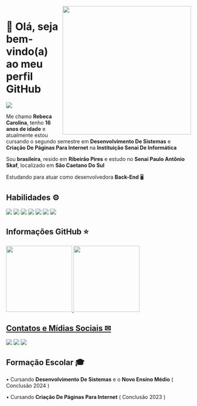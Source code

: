 <img src="https://raw.githubusercontent.com/MicaelliMedeiros/micaellimedeiros/master/image/computer-illustration.png" min-width="350px" max-width="350px" width="350px" align="right">

# 💜 Olá, seja bem-vindo(a) ao meu perfil GitHub 

<img src="https://img.shields.io/static/v1?label=Overview&message=REBECA CAROLINA&color=5C2D91&style=for-the-badge&logo=GitHub">

<div>

Me chamo **Rebeca Carolina**, tenho **16 anos de idade** e atualmente estou cursando o segundo semestre em **Desenvolvimento De Sistemas** e **Criação De Páginas Para Internet** na **Instituição Senai De Informática** 

Sou **brasileira**, resido em **Ribeirão Pires** e estudo no **Senai Paulo Antônio Skaf**, localizado em **São Caetano Do Sul**

Estudando para atuar como desenvolvedora **Back-End** 🖥

## Habilidades ⚙

<div>
  <img src="https://img.shields.io/badge/Figma-0d1117?style=for-the-badge&logo=figma&logoColor=white" />
  <img src="https://img.shields.io/badge/Git-A52A2A?style=for-the-badge&logo=git&logoColor=white" />
  <img src="https://img.shields.io/badge/HTML5-E34F26?style=for-the-badge&logo=html5&logoColor=white" />
  <img src="https://img.shields.io/badge/CSS3-1572B6?style=for-the-badge&logo=css3&logoColor=white" />
  <img src="https://img.shields.io/badge/C%23-239120?style=for-the-badge&logo=c-sharp&logoColor=white" />
  <img src="https://img.shields.io/badge/.NET-5C2D91?style=for-the-badge&logo=.net&logoColor=white" />
  <img src="https://img.shields.io/badge/Microsoft_SQL_Server-CC2927?style=for-the-badge&logo=microsoft-sql-server&logoColor=white" />
  
</div>

 ## Informações GitHub ⭐
  
</div>

  <a href="https://github.com/rebecarolinax">

  <img height="180em" src="https://github-readme-stats.vercel.app/api?username=rebecarolinax&show_icons=true&theme=dracula&include_all_commits=true&count_private=true"/>
  <img height="180em" src="https://github-readme-stats.vercel.app/api/top-langs/?username=rebecarolinax&layout=compact&langs_count=16&theme=dracula"/>
</div>


## Contatos e Mídias Sociais ✉

<a href = "mailto:rebecacarolina75@gmail.com"><img loading="lazy" src="https://img.shields.io/badge/Gmail-D14836?style=for-the-badge&logo=gmail&logoColor=white" target="_blank"></a>
<a href="https://instagram.com/rebecacarolinax" target="_blank"><img src="https://img.shields.io/badge/-Instagram-%23E4405F?style=for-the-badge&logo=instagram&logoColor=white" target="_blank"></a>
<a href="https://www.linkedin.com/in/rebecarolina" target="_blank"><img src="https://img.shields.io/badge/-LinkedIn-%230077B5?style=for-the-badge&logo=linkedin&logoColor=white" target="_blank"></a>



## Formação Escolar 🎓
  
• Cursando **Desenvolvimento De Sistemas** e o **Novo Ensino Médio** ( Conclusão 2024 )

• Cursando **Criação De Páginas Para Internet** ( Conclusão 2023 )



